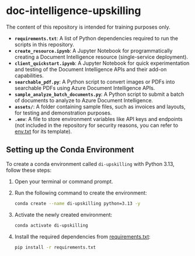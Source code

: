 # doc-intelligence-upskilling
The content of this repository is intended for training purposes only.


- **`requirements.txt`**: A list of Python dependencies required to run the scripts in this repository.
- **`create_resource.ipynb`**: A Jupyter Notebook for programmatically creating a Document Intelligence resource (single-service deployment).
- **`client_quickstart.ipynb`**: A Jupyter Notebook for quick experimentation and testing of the Document Intelligence APIs and their add-on capabilities.
- **`searchable_pdf.py`**: A Python script to convert images or PDFs into searchable PDFs using Azure Document Intelligence APIs.
- **`sample_analyze_batch_documents.py`**: A Python script to submit a batch of documents to analyze to Azure Document Intelligence.
- **`assets/`**: A folder containing sample files, such as invoices and layouts, for testing and demonstration purposes.
- **`.env`**: A file to store environment variables like API keys and endpoints (not included in the repository for security reasons, you can refer to [env.txt](/env.txt) for its template).


## Setting up the Conda Environment

To create a conda environment called `di-upskilling` with Python 3.13, follow these steps:

1. Open your terminal or command prompt.
2. Run the following command to create the environment:

    ```sh
    conda create --name di-upskilling python=3.13 -y
    ```

3. Activate the newly created environment:

    ```sh
    conda activate di-upskilling
    ```

4. Install the required dependencies from [requirements.txt](requirements.txt):

    ```sh
    pip install -r requirements.txt
    ```